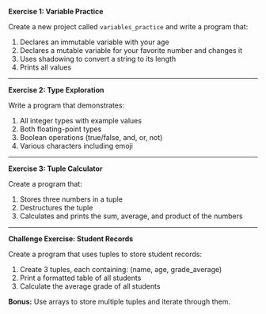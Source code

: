 **Exercise 1: Variable Practice**

Create a new project called `variables_practice` and write a program that:  
1. Declares an immutable variable with your age  
2. Declares a mutable variable for your favorite number and changes it  
3. Uses shadowing to convert a string to its length  
4. Prints all values  

---

**Exercise 2: Type Exploration**

Write a program that demonstrates:  
1. All integer types with example values  
2. Both floating-point types  
3. Boolean operations (true/false, and, or, not)  
4. Various characters including emoji  

---

**Exercise 3: Tuple Calculator**

Create a program that:  
1. Stores three numbers in a tuple  
2. Destructures the tuple  
3. Calculates and prints the sum, average, and product of the numbers  

---

**Challenge Exercise: Student Records**

Create a program that uses tuples to store student records:  
1. Create 3 tuples, each containing: (name, age, grade_average)  
2. Print a formatted table of all students  
3. Calculate the average grade of all students  

**Bonus:** Use arrays to store multiple tuples and iterate through them.
